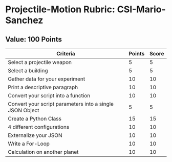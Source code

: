 # Projectile-Motion Rubric: CSI-Mario-Sanchez

## Value: 100 Points 
| Criteria | Points | Score | 
|----------|--------|-------| 
| Select a projectile weapon | 5 | 5 | 
| Select a building | 5 | 5 | 
| Gather data for your experiment | 10 | 10 | 
| Print a descriptive paragraph | 10 | 10 | 
| Convert your script into a function | 10 | 10 | 
| Convert your script parameters into a single JSON Object  | 5 | 5 | 
| Create a Python Class | 15 | 15 | 
| 4 different configurations | 10 | 10 | 
| Externalize your JSON | 10 | 10 | 
| Write a For-Loop | 10 | 10 | 
| Calculation on another planet | 10 | 10 | 